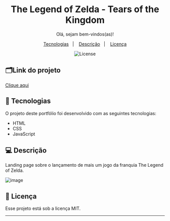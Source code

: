 <h1 align="center"> The Legend of Zelda - Tears of the Kingdom </h1>

<p align="center">
Olá, sejam bem-vindos(as)!
</p>
<p align="center"> 

</p>

<p align="center">
  <a href="#-tecnologias">Tecnologias</a>&nbsp;&nbsp;&nbsp;|&nbsp;&nbsp;&nbsp;
  <a href="#-descrição">Descrição</a>&nbsp;&nbsp;&nbsp;|&nbsp;&nbsp;&nbsp;
  <a href="#memo-licença">Licença</a>
</p>

<p align="center">
  <img alt="License" src="https://img.shields.io/static/v1?label=license&message=MIT&color=49AA26&labelColor=000000">
</p>

## 🗂️Link do projeto
<a href= "https://izabela-franca.github.io/the-legend-of-zelda-landing-page/"> Clique aqui <a/>

## 🚀 Tecnologias

O projeto deste portfólio foi desenvolvido com as seguintes tecnologias:

- HTML
- CSS
- JavaScript 


## 💻 Descrição

Landing page sobre o lançamento de mais um jogo da franquia The Legend of Zelda.


![image](https://user-images.githubusercontent.com/101933646/213915397-6218007c-4b14-4210-b1da-29260401ae61.png)


## :memo: Licença

Esse projeto está sob a licença MIT.

---
